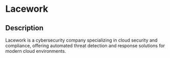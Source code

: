 # Lacework

## Description

Lacework is a cybersecurity company specializing in cloud security and compliance, offering automated threat detection and response solutions for modern cloud environments.
